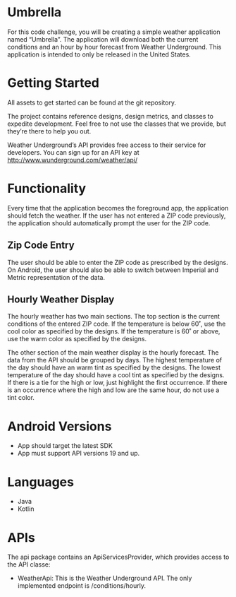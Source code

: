 # Umbrella

For this code challenge, you will be creating a simple weather application named “Umbrella”. 
The application will download both the current conditions and an hour by hour forecast from Weather Underground. 
This application is intended to only be released in the United States. 


# Getting Started

All assets to get started can be found at the git repository. 
	
The project contains reference designs, design metrics, and classes to expedite development. 
Feel free to not use the classes that we provide, but they’re there to help you out.

Weather Underground’s API provides free access to their service for developers. 
You can sign up for an API key at http://www.wunderground.com/weather/api/

# Functionality

Every time that the application becomes the foreground app, the application should fetch the weather. 
If the user has not entered a ZIP code previously, the application should automatically prompt the user for the ZIP code.

## Zip Code Entry 

The user should be able to enter the ZIP code as prescribed by the designs. 
On Android, the user should also be able to switch between Imperial and Metric representation of the data.

## Hourly Weather Display

The hourly weather has two main sections. The top section is the current conditions of the entered ZIP code. 
If the temperature is below 60˚, use the cool color as specified by the designs. If the temperature is 60˚ or above, 
use the warm color as specified by the designs.

The other section of the main weather display is the hourly forecast. The data from the API should be grouped by days. 
The highest temperature of the day should have an warm tint as specified by the designs. The lowest temperature of the 
day should have a cool tint as specified by the designs. If there is a tie for the high or low, just highlight the first 
occurrence. If there is an occurrence where the high and low are the same hour, do not use a tint color.


# Android Versions
* App should target the latest SDK
* App must support API versions 19 and up.

# Languages
* Java
* Kotlin

# APIs

The api package contains an ApiServicesProvider, which provides access to the API classe:

* WeatherApi: This is the Weather Underground API. The only implemented endpoint is /conditions/hourly.

